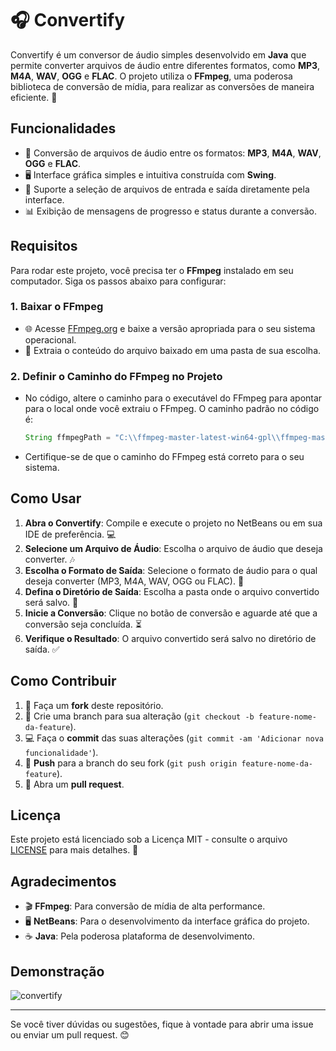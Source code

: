 # 🎧 Convertify

Convertify é um conversor de áudio simples desenvolvido em **Java** que permite converter arquivos de áudio entre diferentes formatos, como **MP3**, **M4A**, **WAV**, **OGG** e **FLAC**. O projeto utiliza o **FFmpeg**, uma poderosa biblioteca de conversão de mídia, para realizar as conversões de maneira eficiente. 🎵

## Funcionalidades

- 🔄 Conversão de arquivos de áudio entre os formatos: **MP3**, **M4A**, **WAV**, **OGG** e **FLAC**.
- 🖥️ Interface gráfica simples e intuitiva construída com **Swing**.
- 📂 Suporte a seleção de arquivos de entrada e saída diretamente pela interface.
- 📊 Exibição de mensagens de progresso e status durante a conversão.

## Requisitos

Para rodar este projeto, você precisa ter o **FFmpeg** instalado em seu computador. Siga os passos abaixo para configurar:

### 1. Baixar o FFmpeg

   - 🌐 Acesse [FFmpeg.org](https://ffmpeg.org/download.html) e baixe a versão apropriada para o seu sistema operacional.
   - 📂 Extraia o conteúdo do arquivo baixado em uma pasta de sua escolha.

### 2. Definir o Caminho do FFmpeg no Projeto

   - No código, altere o caminho para o executável do FFmpeg para apontar para o local onde você extraiu o FFmpeg. O caminho padrão no código é:
     ```java
     String ffmpegPath = "C:\\ffmpeg-master-latest-win64-gpl\\ffmpeg-master-latest-win64-gpl\\bin\\ffmpeg.exe";
     ```
   - Certifique-se de que o caminho do FFmpeg está correto para o seu sistema.

## Como Usar

1. **Abra o Convertify**: Compile e execute o projeto no NetBeans ou em sua IDE de preferência. 💻
2. **Selecione um Arquivo de Áudio**: Escolha o arquivo de áudio que deseja converter. 🎶
3. **Escolha o Formato de Saída**: Selecione o formato de áudio para o qual deseja converter (MP3, M4A, WAV, OGG ou FLAC). 🔄
4. **Defina o Diretório de Saída**: Escolha a pasta onde o arquivo convertido será salvo. 📂
5. **Inicie a Conversão**: Clique no botão de conversão e aguarde até que a conversão seja concluída. ⏳
6. **Verifique o Resultado**: O arquivo convertido será salvo no diretório de saída. ✅

## Como Contribuir

1. 🍴 Faça um **fork** deste repositório.
2. 🌱 Crie uma branch para sua alteração (`git checkout -b feature-nome-da-feature`).
3. 💻 Faça o **commit** das suas alterações (`git commit -am 'Adicionar nova funcionalidade'`).
4. 🚀 **Push** para a branch do seu fork (`git push origin feature-nome-da-feature`).
5. 🔄 Abra um **pull request**.

## Licença

Este projeto está licenciado sob a Licença MIT - consulte o arquivo [LICENSE](LICENSE) para mais detalhes. 📄

## Agradecimentos

- 🎬 **FFmpeg**: Para conversão de mídia de alta performance.
- 🖥️ **NetBeans**: Para o desenvolvimento da interface gráfica do projeto.
- ☕ **Java**: Pela poderosa plataforma de desenvolvimento.

## Demonstração

![convertify](https://github.com/user-attachments/assets/8921acfa-21b3-4a9a-97b8-ea51d4c6afb0)



---

Se você tiver dúvidas ou sugestões, fique à vontade para abrir uma issue ou enviar um pull request. 😊
